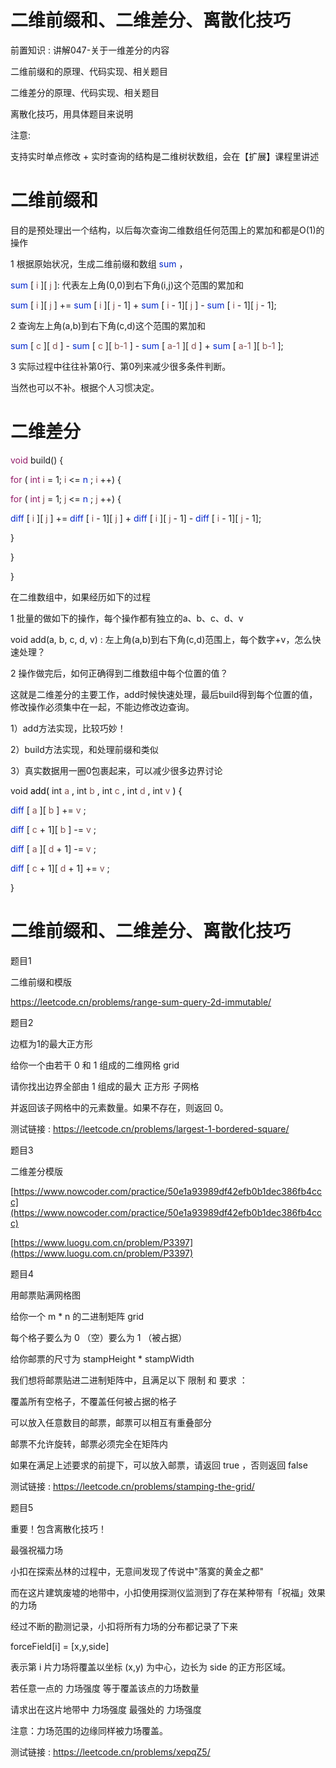 # 二维前缀和、二维差分、离散化技巧

前置知识 : 讲解047-关于一维差分的内容

二维前缀和的原理、代码实现、相关题目

二维差分的原理、代码实现、相关题目

离散化技巧，用具体题目来说明

注意:

支持实时单点修改 + 实时查询的结构是二维树状数组，会在【扩展】课程里讲述

# 二维前缀和

目的是预处理出一个结构，以后每次查询二维数组任何范围上的累加和都是O(1)的操作

1 根据原始状况，生成二维前缀和数组 <span style="color:#0326CC">sum</span> ，

<span style="color:#0326CC">sum</span> [ <span style="color:#7E504F">i</span> ][ <span style="color:#7E504F">j</span> ]: 代表左上角(0,0)到右下角(i,j)这个范围的累加和

<span style="color:#0326CC">sum</span> [ <span style="color:#7E504F">i</span> ][ <span style="color:#7E504F">j</span> ] +=  <span style="color:#0326CC">sum</span> [ <span style="color:#7E504F">i</span> ][ <span style="color:#7E504F">j</span>  - 1] +  <span style="color:#0326CC">sum</span> [ <span style="color:#7E504F">i</span>  - 1][ <span style="color:#7E504F">j</span> ] -  <span style="color:#0326CC">sum</span> [ <span style="color:#7E504F">i</span>  - 1][ <span style="color:#7E504F">j</span>  - 1];

2 查询左上角(a,b)到右下角(c,d)这个范围的累加和

<span style="color:#0326CC">sum</span> [ <span style="color:#7E504F">c</span> ][ <span style="color:#7E504F">d</span> ] -  <span style="color:#0326CC">sum</span> [ <span style="color:#7E504F">c</span> ][ <span style="color:#7E504F">b-1</span> ] -  <span style="color:#0326CC">sum</span> [ <span style="color:#7E504F">a-1</span> ][ <span style="color:#7E504F">d</span> ] +  <span style="color:#0326CC">sum</span> [ <span style="color:#7E504F">a-1</span> ][ <span style="color:#7E504F">b-1</span> ];

3 实际过程中往往补第0行、第0列来减少很多条件判断。

当然也可以不补。根据个人习惯决定。

# 二维差分

<span style="color:#931A68">void</span>  build() {

<span style="color:#931A68">for</span>  ( <span style="color:#931A68">int</span>   <span style="color:#7E504F">i</span>  = 1;  <span style="color:#7E504F">i</span>  <=  <span style="color:#0326CC">n</span> ;  <span style="color:#7E504F">i</span> ++) {

<span style="color:#931A68">for</span>  ( <span style="color:#931A68">int</span>   <span style="color:#7E504F">j</span>  = 1;  <span style="color:#7E504F">j</span>  <=  <span style="color:#0326CC">n</span> ;  <span style="color:#7E504F">j</span> ++) {

<span style="color:#0326CC">diff</span> [ <span style="color:#7E504F">i</span> ][ <span style="color:#7E504F">j</span> ] +=  <span style="color:#0326CC">diff</span> [ <span style="color:#7E504F">i</span>  - 1][ <span style="color:#7E504F">j</span> ] +  <span style="color:#0326CC">diff</span> [ <span style="color:#7E504F">i</span> ][ <span style="color:#7E504F">j</span>  - 1] -  <span style="color:#0326CC">diff</span> [ <span style="color:#7E504F">i</span>  - 1][ <span style="color:#7E504F">j</span>  - 1];

}

}

}

在二维数组中，如果经历如下的过程

1 批量的做如下的操作，每个操作都有独立的a、b、c、d、v

void add(a, b, c, d, v) : 左上角(a,b)到右下角(c,d)范围上，每个数字+v，怎么快速处理？

2 操作做完后，如何正确得到二维数组中每个位置的值？

这就是二维差分的主要工作，add时候快速处理，最后build得到每个位置的值，修改操作必须集中在一起，不能边修改边查询。

1）add方法实现，比较巧妙！

2）build方法实现，和处理前缀和类似

3）真实数据用一圈0包裹起来，可以减少很多边界讨论

<span style="color:#000000">	</span> void <span style="color:#000000"> add(</span> int <span style="color:#000000"> </span>  <span style="color:#7E504F">a</span>  <span style="color:#000000">, </span> int <span style="color:#000000"> </span>  <span style="color:#7E504F">b</span>  <span style="color:#000000">, </span> int <span style="color:#000000"> </span>  <span style="color:#7E504F">c</span>  <span style="color:#000000">, </span> int <span style="color:#000000"> </span>  <span style="color:#7E504F">d</span>  <span style="color:#000000">, </span> int <span style="color:#000000"> </span>  <span style="color:#7E504F">v</span>  <span style="color:#000000">) {</span>

<span style="color:#0326CC">diff</span> [ <span style="color:#7E504F">a</span> ][ <span style="color:#7E504F">b</span> ] +=  <span style="color:#7E504F">v</span> ;

<span style="color:#0326CC">diff</span> [ <span style="color:#7E504F">c</span>  + 1][ <span style="color:#7E504F">b</span> ] -=  <span style="color:#7E504F">v</span> ;

<span style="color:#0326CC">diff</span> [ <span style="color:#7E504F">a</span> ][ <span style="color:#7E504F">d</span>  + 1] -=  <span style="color:#7E504F">v</span> ;

<span style="color:#0326CC">diff</span> [ <span style="color:#7E504F">c</span>  + 1][ <span style="color:#7E504F">d</span>  + 1] +=  <span style="color:#7E504F">v</span> ;

}

# 二维前缀和、二维差分、离散化技巧

题目1

二维前缀和模版

https://leetcode.cn/problems/range-sum-query-2d-immutable/

题目2

边框为1的最大正方形

给你一个由若干 0 和 1 组成的二维网格 grid

请你找出边界全部由 1 组成的最大 正方形 子网格

并返回该子网格中的元素数量。如果不存在，则返回 0。

测试链接 : https://leetcode.cn/problems/largest-1-bordered-square/

题目3

二维差分模版

[https://www.nowcoder.com/practice/50e1a93989df42efb0b1dec386fb4ccc](https://www.nowcoder.com/practice/50e1a93989df42efb0b1dec386fb4ccc)

[https://www.luogu.com.cn/problem/P3397](https://www.luogu.com.cn/problem/P3397)

题目4

用邮票贴满网格图

给你一个 m * n 的二进制矩阵 grid

每个格子要么为 0 （空）要么为 1 （被占据）

给你邮票的尺寸为 stampHeight * stampWidth

我们想将邮票贴进二进制矩阵中，且满足以下 限制 和 要求 ：

覆盖所有空格子，不覆盖任何被占据的格子

可以放入任意数目的邮票，邮票可以相互有重叠部分

邮票不允许旋转，邮票必须完全在矩阵内

如果在满足上述要求的前提下，可以放入邮票，请返回 true ，否则返回 false

测试链接 : https://leetcode.cn/problems/stamping-the-grid/

题目5

重要！包含离散化技巧！

最强祝福力场

小扣在探索丛林的过程中，无意间发现了传说中"落寞的黄金之都"

而在这片建筑废墟的地带中，小扣使用探测仪监测到了存在某种带有「祝福」效果的力场

经过不断的勘测记录，小扣将所有力场的分布都记录了下来

forceField[i] = [x,y,side]

表示第 i 片力场将覆盖以坐标 (x,y) 为中心，边长为 side 的正方形区域。

若任意一点的 力场强度 等于覆盖该点的力场数量

请求出在这片地带中 力场强度 最强处的 力场强度

注意：力场范围的边缘同样被力场覆盖。

测试链接 : https://leetcode.cn/problems/xepqZ5/

